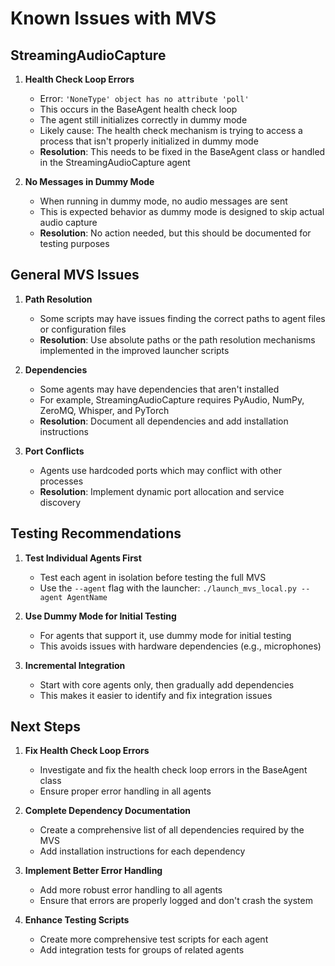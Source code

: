 # Known Issues with MVS

## StreamingAudioCapture

1. **Health Check Loop Errors**

   - Error: `'NoneType' object has no attribute 'poll'`
   - This occurs in the BaseAgent health check loop
   - The agent still initializes correctly in dummy mode
   - Likely cause: The health check mechanism is trying to access a process that isn't properly initialized in dummy mode
   - **Resolution**: This needs to be fixed in the BaseAgent class or handled in the StreamingAudioCapture agent

2. **No Messages in Dummy Mode**
   - When running in dummy mode, no audio messages are sent
   - This is expected behavior as dummy mode is designed to skip actual audio capture
   - **Resolution**: No action needed, but this should be documented for testing purposes

## General MVS Issues

1. **Path Resolution**

   - Some scripts may have issues finding the correct paths to agent files or configuration files
   - **Resolution**: Use absolute paths or the path resolution mechanisms implemented in the improved launcher scripts

2. **Dependencies**

   - Some agents may have dependencies that aren't installed
   - For example, StreamingAudioCapture requires PyAudio, NumPy, ZeroMQ, Whisper, and PyTorch
   - **Resolution**: Document all dependencies and add installation instructions

3. **Port Conflicts**
   - Agents use hardcoded ports which may conflict with other processes
   - **Resolution**: Implement dynamic port allocation and service discovery

## Testing Recommendations

1. **Test Individual Agents First**

   - Test each agent in isolation before testing the full MVS
   - Use the `--agent` flag with the launcher: `./launch_mvs_local.py --agent AgentName`

2. **Use Dummy Mode for Initial Testing**

   - For agents that support it, use dummy mode for initial testing
   - This avoids issues with hardware dependencies (e.g., microphones)

3. **Incremental Integration**
   - Start with core agents only, then gradually add dependencies
   - This makes it easier to identify and fix integration issues

## Next Steps

1. **Fix Health Check Loop Errors**

   - Investigate and fix the health check loop errors in the BaseAgent class
   - Ensure proper error handling in all agents

2. **Complete Dependency Documentation**

   - Create a comprehensive list of all dependencies required by the MVS
   - Add installation instructions for each dependency

3. **Implement Better Error Handling**

   - Add more robust error handling to all agents
   - Ensure that errors are properly logged and don't crash the system

4. **Enhance Testing Scripts**
   - Create more comprehensive test scripts for each agent
   - Add integration tests for groups of related agents
